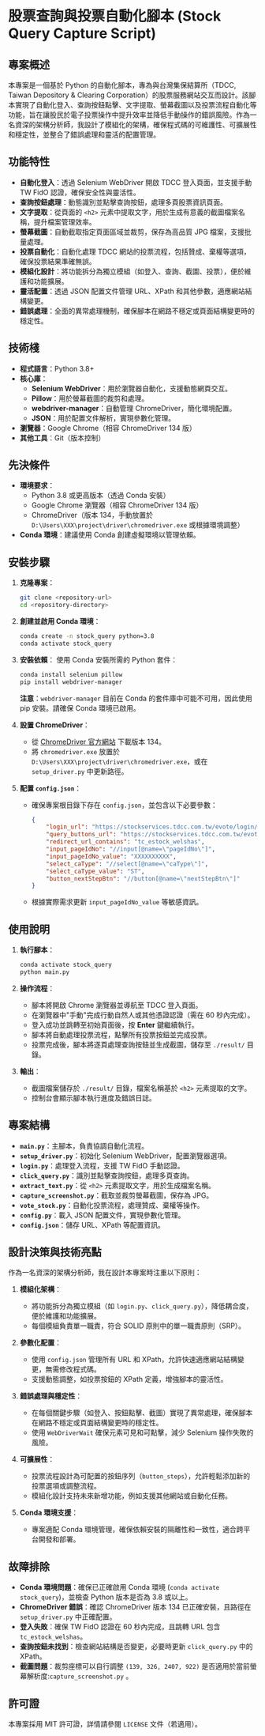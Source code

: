 # 股票查詢與投票自動化腳本 (Stock Query Capture Script)

## 專案概述
本專案是一個基於 Python 的自動化腳本，專為與台灣集保結算所（TDCC, Taiwan Depository & Clearing Corporation）的股票服務網站交互而設計。該腳本實現了自動化登入、查詢按鈕點擊、文字提取、螢幕截圖以及投票流程自動化等功能，旨在讓股民於電子投票操作中提升效率並降低手動操作的錯誤風險。作為一名資深的架構分析師，我設計了模組化的架構，確保程式碼的可維護性、可擴展性和穩定性，並整合了錯誤處理和靈活的配置管理。

## 功能特性
- **自動化登入**：透過 Selenium WebDriver 開啟 TDCC 登入頁面，並支援手動 TW FidO 認證，確保安全性與靈活性。
- **查詢按鈕處理**：動態識別並點擊查詢按鈕，處理多頁股票資訊頁面。
- **文字提取**：從頁面的 `<h2>` 元素中提取文字，用於生成有意義的截圖檔案名稱，提升檔案管理效率。
- **螢幕截圖**：自動截取指定頁面區域並裁剪，保存為高品質 JPG 檔案，支援批量處理。
- **投票自動化**：自動化處理 TDCC 網站的投票流程，包括贊成、棄權等選項，確保投票結果準確無誤。
- **模組化設計**：將功能拆分為獨立模組（如登入、查詢、截圖、投票），便於維護和功能擴展。
- **靈活配置**：透過 JSON 配置文件管理 URL、XPath 和其他參數，適應網站結構變更。
- **錯誤處理**：全面的異常處理機制，確保腳本在網路不穩定或頁面結構變更時的穩定性。

## 技術棧
- **程式語言**：Python 3.8+
- **核心庫**：
  - **Selenium WebDriver**：用於瀏覽器自動化，支援動態網頁交互。
  - **Pillow**：用於螢幕截圖的裁剪和處理。
  - **webdriver-manager**：自動管理 ChromeDriver，簡化環境配置。
  - **JSON**：用於配置文件解析，實現參數化管理。
- **瀏覽器**：Google Chrome（相容 ChromeDriver 134 版）
- **其他工具**：Git（版本控制）

## 先決條件
- **環境要求**：
  - Python 3.8 或更高版本（透過 Conda 安裝）
  - Google Chrome 瀏覽器（相容 ChromeDriver 134 版）
  - ChromeDriver（版本 134，手動放置於 `D:\Users\XXX\project\driver\chromedriver.exe` 或根據環境調整）
- **Conda 環境**：建議使用 Conda 創建虛擬環境以管理依賴。

## 安裝步驟
1. **克隆專案**：
   ```bash
   git clone <repository-url>
   cd <repository-directory>
   ```

2. **創建並啟用 Conda 環境**：
   ```bash
   conda create -n stock_query python=3.8
   conda activate stock_query
   ```

3. **安裝依賴**：
   使用 Conda 安裝所需的 Python 套件：
   ```bash
   conda install selenium pillow
   pip install webdriver-manager
   ```
   **注意**：`webdriver-manager` 目前在 Conda 的套件庫中可能不可用，因此使用 pip 安裝。請確保 Conda 環境已啟用。

4. **設置 ChromeDriver**：
   - 從 [ChromeDriver 官方網站](https://chromedriver.chromium.org/downloads) 下載版本 134。
   - 將 `chromedriver.exe` 放置於 `D:\Users\XXX\project\driver\chromedriver.exe`，或在 `setup_driver.py` 中更新路徑。

5. **配置 `config.json`**：
   - 確保專案根目錄下存在 `config.json`，並包含以下必要參數：
     ```json
     {
         "login_url": "https://stockservices.tdcc.com.tw/evote/login/goTwFidO.html",
         "query_buttons_url": "https://stockservices.tdcc.com.tw/evote/shareholder/000/tc_estock_welshas.html?stockInfo=",
         "redirect_url_contains": "tc_estock_welshas",
         "input_pageIdNo": "//input[@name=\"pageIdNo\"]",
         "input_pageIdNo_value": "XXXXXXXXXX",
         "select_caType": "//select[@name=\"caType\"]",
         "select_caType_value": "ST",
         "button_nextStepBtn": "//button[@name=\"nextStepBtn\"]"
     }
     ```
   - 根據實際需求更新 `input_pageIdNo_value` 等敏感資訊。

## 使用說明
1. **執行腳本**：
   ```bash
   conda activate stock_query
   python main.py
   ```

2. **操作流程**：
   - 腳本將開啟 Chrome 瀏覽器並導航至 TDCC 登入頁面。
   - 在瀏覽器中"手動"完成行動自然人或其他憑證認證（需在 60 秒內完成）。
   - 登入成功並跳轉至初始頁面後，按 **Enter** 鍵繼續執行。
   - 腳本將自動處理投票流程，點擊所有投票按鈕並完成投票。
   - 投票完成後，腳本將逐頁處理查詢按鈕並生成截圖，儲存至 `./result/` 目錄。

3. **輸出**：
   - 截圖檔案儲存於 `./result/` 目錄，檔案名稱基於 `<h2>` 元素提取的文字。
   - 控制台會顯示腳本執行進度及錯誤日誌。

## 專案結構
- **`main.py`**：主腳本，負責協調自動化流程。
- **`setup_driver.py`**：初始化 Selenium WebDriver，配置瀏覽器選項。
- **`login.py`**：處理登入流程，支援 TW FidO 手動認證。
- **`click_query.py`**：識別並點擊查詢按鈕，處理多頁查詢。
- **`extract_text.py`**：從 `<h2>` 元素提取文字，用於生成檔案名稱。
- **`capture_screenshot.py`**：截取並裁剪螢幕截圖，保存為 JPG。
- **`vote_stock.py`**：自動化投票流程，處理贊成、棄權等操作。
- **`config.py`**：載入 JSON 配置文件，實現參數化管理。
- **`config.json`**：儲存 URL、XPath 等配置資訊。

## 設計決策與技術亮點
作為一名資深的架構分析師，我在設計本專案時注重以下原則：

1. **模組化架構**：
   - 將功能拆分為獨立模組（如 `login.py`、`click_query.py`），降低耦合度，便於維護和功能擴展。
   - 每個模組負責單一職責，符合 SOLID 原則中的單一職責原則（SRP）。

2. **參數化配置**：
   - 使用 `config.json` 管理所有 URL 和 XPath，允許快速適應網站結構變更，無需修改程式碼。
   - 支援動態調整，如投票按鈕的 XPath 定義，增強腳本的靈活性。

3. **錯誤處理與穩定性**：
   - 在每個關鍵步驟（如登入、按鈕點擊、截圖）實現了異常處理，確保腳本在網路不穩定或頁面結構變更時的穩定性。
   - 使用 `WebDriverWait` 確保元素可見和可點擊，減少 Selenium 操作失敗的風險。

4. **可擴展性**：
   - 投票流程設計為可配置的按鈕序列（`button_steps`），允許輕鬆添加新的投票選項或調整流程。
   - 模組化設計支持未來新增功能，例如支援其他網站或自動化任務。

5. **Conda 環境支援**：
   - 專案適配 Conda 環境管理，確保依賴安裝的隔離性和一致性，適合跨平台開發和部署。

## 故障排除
- **Conda 環境問題**：確保已正確啟用 Conda 環境 (`conda activate stock_query`)，並檢查 Python 版本是否為 3.8 或以上。
- **ChromeDriver 錯誤**：確認 ChromeDriver 版本 134 已正確安裝，且路徑在 `setup_driver.py` 中正確配置。
- **登入失敗**：確保 TW FidO 認證在 60 秒內完成，且跳轉 URL 包含 `tc_estock_welshas`。
- **查詢按鈕未找到**：檢查網站結構是否變更，必要時更新 `click_query.py` 中的 XPath。
- **截圖問題**：裁剪座標可以自行調整 `(139, 326, 2407, 922)` 是否適用於當前螢幕解析度:`capture_screenshot.py` 。

## 許可證
本專案採用 MIT 許可證，詳情請參閱 `LICENSE` 文件（若適用）。
